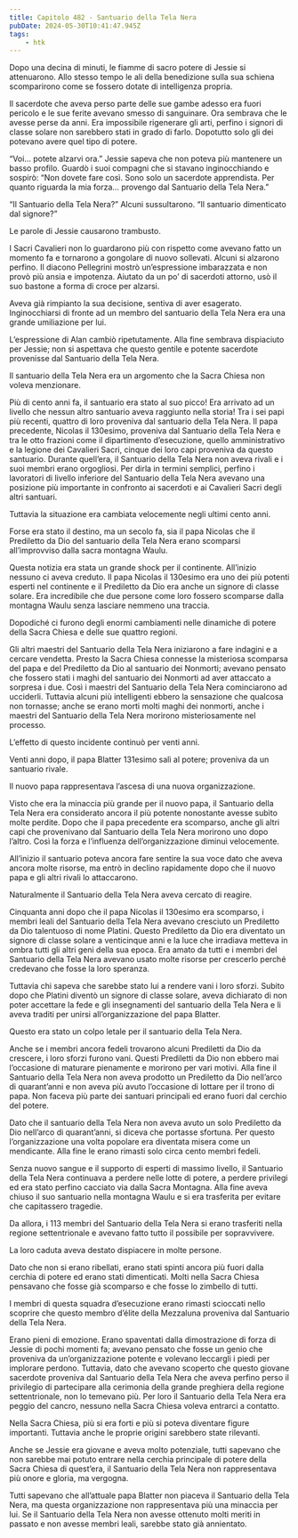 ```yaml
---
title: Capitolo 482 - Santuario della Tela Nera
pubDate: 2024-05-30T10:41:47.945Z
tags:
    - htk
---
```


Dopo una decina di minuti, le fiamme di sacro potere di Jessie si attenuarono. Allo stesso tempo le ali della benedizione sulla sua schiena scomparirono come se fossero dotate di intelligenza propria.

Il sacerdote che aveva perso parte delle sue gambe adesso era fuori pericolo e le sue ferite avevano smesso di sanguinare. Ora sembrava che le avesse perse da anni. Era impossibile rigenerare gli arti, perfino i signori di classe solare non sarebbero stati in grado di farlo. Dopotutto solo gli dei potevano avere quel tipo di potere.

“Voi… potete alzarvi ora.” Jessie sapeva che non poteva più mantenere un basso profilo. Guardò i suoi compagni che si stavano inginocchiando e sospirò: “Non dovete fare così. Sono solo un sacerdote apprendista. Per quanto riguarda la mia forza… provengo dal Santuario della Tela Nera.”

“Il Santuario della Tela Nera?” Alcuni sussultarono. “Il santuario dimenticato dal signore?”

Le parole di Jessie causarono trambusto.

I Sacri Cavalieri non lo guardarono più con rispetto come avevano fatto un momento fa e tornarono a gongolare di nuovo sollevati. Alcuni si alzarono perfino. Il diacono Pellegrini mostrò un’espressione imbarazzata e non provò più ansia e impotenza. Aiutato da un po’ di sacerdoti attorno, usò il suo bastone a forma di croce per alzarsi.

Aveva già rimpianto la sua decisione, sentiva di aver esagerato. Inginocchiarsi di fronte ad un membro del santuario della Tela Nera era una grande umiliazione per lui.

L’espressione di Alan cambiò ripetutamente. Alla fine sembrava dispiaciuto per Jessie; non si aspettava che questo gentile e potente sacerdote provenisse dal Santuario della Tela Nera.

Il santuario della Tela Nera era un argomento che la Sacra Chiesa non voleva menzionare.

Più di cento anni fa, il santuario era stato al suo picco! Era arrivato ad un livello che nessun altro santuario aveva raggiunto nella storia! Tra i sei papi più recenti, quattro di loro proveniva dal santuario della Tela Nera.
Il papa precedente, Nicolas il 130esimo, proveniva dal Santuario della Tela Nera e tra le otto frazioni come il dipartimento d’esecuzione, quello amministrativo e la legione dei Cavalieri Sacri, cinque dei loro capi proveniva da questo santuario. Durante quell’era, il Santuario della Tela Nera non aveva rivali e i suoi membri erano orgogliosi. Per dirla in termini semplici, perfino i lavoratori di livello inferiore del Santuario della Tela Nera avevano una posizione più importante in confronto ai sacerdoti e ai Cavalieri Sacri degli altri santuari.

Tuttavia la situazione era cambiata velocemente negli ultimi cento anni.

Forse era stato il destino, ma un secolo fa, sia il papa Nicolas che il Prediletto da Dio del santuario della Tela Nera erano scomparsi all’improvviso dalla sacra montagna Waulu.

Questa notizia era stata un grande shock per il continente. All’inizio nessuno ci aveva creduto. Il papa Nicolas il 130esimo era uno dei più potenti esperti nel continente e il Prediletto da Dio era anche un signore di classe solare. Era incredibile che due persone come loro fossero scomparse dalla montagna Waulu senza lasciare nemmeno una traccia.

Dopodiché ci furono degli enormi cambiamenti nelle dinamiche di potere della Sacra Chiesa e delle sue quattro regioni.

Gli altri maestri del Santuario della Tela Nera iniziarono a fare indagini e a cercare vendetta. Presto la Sacra Chiesa connesse la misteriosa scomparsa del papa e del Prediletto da Dio al santuario dei Nonmorti; avevano pensato che fossero stati i maghi del santuario dei Nonmorti ad aver attaccato a sorpresa i due. Così i maestri del Santuario della Tela Nera cominciarono ad ucciderli. Tuttavia alcuni più intelligenti ebbero la sensazione che qualcosa non tornasse; anche se erano morti molti maghi dei nonmorti, anche i maestri del Santuario della Tela Nera morirono misteriosamente nel processo.

L’effetto di questo incidente continuò per venti anni.

Venti anni dopo, il papa Blatter 131esimo salì al potere; proveniva da un santuario rivale.

Il nuovo papa rappresentava l’ascesa di una nuova organizzazione.

Visto che era la minaccia più grande per il nuovo papa, il Santuario della Tela Nera era considerato ancora il più potente nonostante avesse subìto molte perdite. Dopo che il papa precedente era scomparso, anche gli altri capi che provenivano dal Santuario della Tela Nera morirono uno dopo l’altro. Così la forza e l’influenza dell’organizzazione diminuì velocemente.

All’inizio il santuario poteva ancora fare sentire la sua voce dato che aveva ancora molte risorse, ma entrò in declino rapidamente dopo che il nuovo papa e gli altri rivali lo attaccarono.

Naturalmente il Santuario della Tela Nera aveva cercato di reagire.

Cinquanta anni dopo che il papa Nicolas il 130esimo era scomparso, i membri leali del Santuario della Tela Nera avevano cresciuto un Prediletto da Dio talentuoso di nome Platini. Questo Prediletto da Dio era diventato un signore di classe solare a venticinque anni e la luce che irradiava metteva in ombra tutti gli altri geni della sua epoca. Era amato da tutti e i membri del Santuario della Tela Nera avevano usato molte risorse per crescerlo perché credevano che fosse la loro speranza.

Tuttavia chi sapeva che sarebbe stato lui a rendere vani i loro sforzi. Subito dopo che Platini diventò un signore di classe solare, aveva dichiarato di non poter accettare la fede e gli insegnamenti del santuario della Tela Nera e li aveva traditi per unirsi all’organizzazione del papa Blatter.

Questo era stato un colpo letale per il santuario della Tela Nera.

Anche se i membri ancora fedeli trovarono alcuni Prediletti da Dio da crescere, i loro sforzi furono vani. Questi Prediletti da Dio non ebbero mai l’occasione di maturare pienamente e morirono per vari motivi. Alla fine il Santuario della Tela Nera non aveva prodotto un Prediletto da Dio nell’arco di quarant’anni e non aveva più avuto l’occasione di lottare per il trono di papa. Non faceva più parte dei santuari principali ed erano fuori dal cerchio del potere.

Dato che il santuario della Tela Nera non aveva avuto un solo Prediletto da Dio nell’arco di quarant’anni, si diceva che portasse sfortuna. Per questo l’organizzazione una volta popolare era diventata misera come un mendicante. Alla fine le erano rimasti solo circa cento membri fedeli.

Senza nuovo sangue e il supporto di esperti di massimo livello, il Santuario della Tela Nera continuava a perdere nelle lotte di potere, a perdere privilegi ed era stato perfino cacciato via dalla Sacra Montagna. Alla fine aveva chiuso il suo santuario nella montagna Waulu e si era trasferita per evitare che capitassero tragedie.

Da allora, i 113 membri del Santuario della Tela Nera si erano trasferiti nella regione settentrionale e avevano fatto tutto il possibile per sopravvivere.

La loro caduta aveva destato dispiacere in molte persone.

Dato che non si erano ribellati, erano stati spinti ancora più fuori dalla cerchia di potere ed erano stati dimenticati. Molti nella Sacra Chiesa pensavano che fosse già scomparso e che fosse lo zimbello di tutti.

I membri di questa squadra d’esecuzione erano rimasti scioccati nello scoprire che questo membro d’élite della Mezzaluna proveniva dal Santuario della Tela Nera.

Erano pieni di emozione. Erano spaventati dalla dimostrazione di forza di Jessie di pochi momenti fa; avevano pensato che fosse un genio che proveniva da un’organizzazione potente e volevano leccargli i piedi per implorare perdono. Tuttavia, dato che avevano scoperto che questo giovane sacerdote proveniva dal Santuario della Tela Nera che aveva perfino perso il privilegio di partecipare alla cerimonia della grande preghiera della regione settentrionale, non lo temevano più. Per loro il Santuario della Tela Nera era peggio del cancro, nessuno nella Sacra Chiesa voleva entrarci a contatto.

Nella Sacra Chiesa, più si era forti e più si poteva diventare figure importanti. Tuttavia anche le proprie origini sarebbero state rilevanti.

Anche se Jessie era giovane e aveva molto potenziale, tutti sapevano che non sarebbe mai potuto entrare nella cerchia principale di potere della Sacra Chiesa di quest’era, il Santuario della Tela Nera non rappresentava più onore e gloria, ma vergogna.

Tutti sapevano che all’attuale papa Blatter non piaceva il Santuario della Tela Nera, ma questa organizzazione non rappresentava più una minaccia per lui. Se il Santuario della Tela Nera non avesse ottenuto molti meriti in passato e non avesse membri leali, sarebbe stato già annientato.



